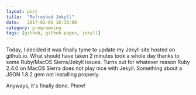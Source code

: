 ```yaml
---
layout: post
title:  "Refreshed Jekyll"
date:   2017-02-06 16:30:00
category: programming
tags: [github, github-pages, jekyll]
---
```



Today, I decided it was finally tyme to update my Jekyll site hosted on github.io. What should have taken 2 minutes took a whole day thanks to some Ruby/MacOS Sierra/Jekyll issues. Turns out for whatever reason Ruby 2.4.0 on MacOS Sierra does not play nice with Jekyll. Something about a JSON 1.8.2 gem not installing properly. 

Anyways, it's finally done. Phew!